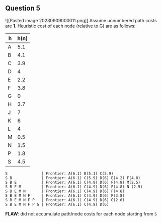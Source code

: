 ## Question 5
![[Pasted image 20230909000011.png]]
Assume unnumbered path costs are **1**.
Heuristic cost of each node (relative to G) are as follows:

|h|h(n)|
|---|---|
|A|5.1|
|B|4.1|
|C|3.9|
|D|4|
|E|2.2|
|F|3.8|
|G|0|
|H|3.7|
|J|7|
|K|6|
|L|4|
|M|0.5|
|N|1.5|
|P|1.8|
|S|4.5|
```
S               | Frontier: A(6.1) B(5.1) C(5.9)
S B             | Frontier: A(6.1) C(5.9) D(6) E(4.2) F(4.8)
S B E           | Frontier: A(6.1) C(4.9) D(6) F(4.8) M(2.5)
S B E M         | Frontier: A(6.1) C(4.9) D(6) F(4.8) N (2.5)
S B E M N       | Frontier: A(6.1) C(4.9) D(6) F(4.8)
S B E M N F     | Frontier: A(6.1) C(4.9) D(6) P(3.8)
S B E M N F P   | Frontier: A(6.1) C(4.9) D(6) G(2.0)
S B E M N F P G | Frontier: A(6.1) C(4.9) D(6)
```

**FLAW**: did not accumulate path/node costs for each node starting from `S`